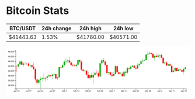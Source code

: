# Bitcoin Stats

BTC/USDT|24h change|24h high|24h low|
|---|---|---|---|
|$41443.63|1.53%|$41760.00|$40571.00|

<img src="./chart.svg">
